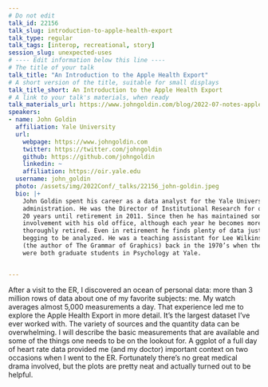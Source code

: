 ```yaml
---
# Do not edit
talk_id: 22156
talk_slug: introduction-to-apple-health-export
talk_type: regular
talk_tags: [interop, recreational, story]
session_slug: unexpected-uses
# ---- Edit information below this line ----
# The title of your talk
talk_title: "An Introduction to the Apple Health Export"
# A short version of the title, suitable for small displays
talk_title_short: An Introduction to the Apple Health Export
# A link to your talk's materials, when ready
talk_materials_url: https://www.johngoldin.com/blog/2022-07-notes-apple-health-export/
speakers:
- name: John Goldin
  affiliation: Yale University
  url:
    webpage: https://www.johngoldin.com
    twitter: https://twitter.com/johngoldin
    github: https://github.com/johngoldin
    linkedin: ~
    affiliation: https://oir.yale.edu
  username: john_goldin
  photo: /assets/img/2022Conf/_talks/22156_john-goldin.jpeg
  bio: |+
    John Goldin spent his career as a data analyst for the Yale University
    administration. He was the Director of Institutional Research for over
    20 years until retirement in 2011. Since then he has maintained some
    involvement with his old office, although each year he becomes more
    thoroughly retired. Even in retirement he finds plenty of data just
    begging to be analyzed. He was a teaching assistant for Lee Wilkinson
    (the author of The Grammar of Graphics) back in the 1970’s when they
    were both graduate students in Psychology at Yale.


---
```


<!-- ABSTRACT ----
Please write abstract below. You may use simple markdown (links, code style, bold, italics)
-->

After a visit to the ER, I discovered an ocean of personal data: more than 3
million rows of data about one of my favorite subjects: me. My watch averages
almost 5,000 measurements a day. That experience led me to explore the Apple
Health Export in more detail. It’s the largest dataset I’ve ever worked with.
The variety of sources and the quantity data can be overwhelming. I will
describe the basic measurements that are available and some of the things
one needs to be on the lookout for. A ggplot of a full day of heart rate data
provided me (and my doctor) important context on two occasions when I went to
the ER. Fortunately there’s no great medical drama involved, but the plots are
pretty neat and actually turned out to be helpful.
